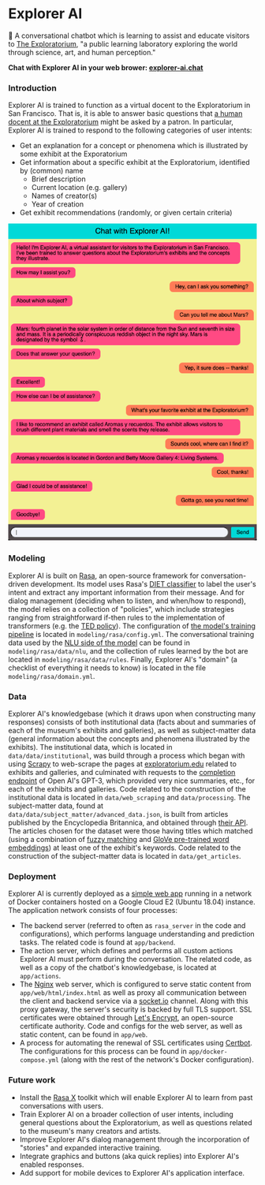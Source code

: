 # Explorer AI

🤖 A conversational chatbot which is learning to assist and educate visitors to 
[The Exploratorium](https://www.exploratorium.edu/about-us), "a public learning laboratory exploring the world through 
science, art, and human perception." 

**Chat with Explorer AI in your web brower: [explorer-ai.chat](https://explorer-ai.chat)**

### Introduction

Explorer AI is trained to function as a virtual docent to the Exploratorium in San Francisco. That is, it is able to 
answer basic questions that 
[a human docent at the Exploratorium](https://www.exploratorium.edu/exhibits/human-phenomena-explainer-station) might 
be asked by a patron. In particular, Explorer AI is trained to respond to the following categories of user intents:
  - Get an explanation for a concept or phenomena which is illustrated by some exhibit at the Exporatorium
  - Get information about a specific exhibit at the Exploratorium, identified by (common) name
    - Brief description
    - Current location (e.g. gallery)
    - Names of creator(s)
    - Year of creation
  - Get exhibit recommendations (randomly, or given certain criteria)

![Screenshot of Explorer AI interface](images/screenshot_1.png)

### Modeling

Explorer AI is built on [Rasa](https://rasa.com/docs/rasa/), an open-source framework for conversation-driven 
development. Its model uses Rasa's 
[DIET classifier](https://rasa.com/blog/introducing-dual-intent-and-entity-transformer-diet-state-of-the-art-performance-on-a-lightweight-architecture/) 
to label the user's intent and extract any important information from their message. And for dialog management (deciding 
when to listen, and when/how to respond), the model relies on a collection of "policies", which include strategies 
ranging from straightforward if-then rules to the implementation of transformers (e.g. the 
[TED policy](https://rasa.com/docs/rasa/policies/#ted-policy)).
The configuration of [the model's 
training pipeline](https://rasa.com/docs/rasa/tuning-your-model/) is located in `modeling/rasa/config.yml`. 
The conversational training data used by the [NLU side of the model](https://rasa.com/docs/rasa/nlu-training-data/) 
can be found in `modeling/rasa/data/nlu`, and the collection of rules learned by the bot are located in 
`modeling/rasa/data/rules`. Finally, Explorer AI's "domain" (a checklist of everything it needs to know) is located in 
the file `modeling/rasa/domain.yml`. 

### Data

Explorer AI's knowledgebase (which it draws upon when constructing many responses) consists of 
both institutional data (facts about and summaries of each of the museum's exhibits and galleries), as well as 
subject-matter data (general information about the concepts and phenomena illustrated by the exhibits).
The institutional data, which is located in `data/data/institutional`, was build through a process which began with 
using [Scrapy](https://scrapy.org) to web-scrape the pages at
[exploratorium.edu](https://www.exploratorium.edu) related to exhibits and galleries, and culminated with requests to 
the [completion endpoint](https://platform.openai.com/docs/api-reference/completions) of Open AI's GPT-3, which 
provided very nice summaries, etc., for each of the exhibits and galleries. Code related to the construction of the 
institutional data is located in `data/web_scraping` and `data/processing`.
The subject-matter data, found at `data/data/subject_matter/advanced_data.json`, is built from articles published by
the Encyclopedia Britannica, and obtained through [their API](https://encyclopaediaapi.com/). The articles chosen for 
the dataset were those having titles which matched (using a combination of 
[fuzzy matching](https://pypi.org/project/fuzzywuzzy/) and 
[GloVe pre-trained word embeddings](https://nlp.stanford.edu/projects/glove/)) at least
one of the exhibit's keywords. Code related to the construction of the subject-matter data is located in 
`data/get_articles`.

### Deployment

Explorer AI is currently deployed as a [simple web app](https://explorer-ai.chat) running in a network of Docker 
containers hosted on a Google Cloud E2 (Ubuntu 18.04) instance. The application network consists of four processes: 

- The backend server (referred to often as `rasa_server` in the code and configurations), which performs language 
understanding and prediction tasks. The related code is found at `app/backend`.
- The action server, which defines and performs all custom actions Explorer AI must perform during the conversation. 
The related code, as well as a copy of the chatbot's knowledgebase, is located at `app/actions`.
- The [Nginx](https://docs.nginx.com/nginx/admin-guide/web-server/web-server/) web server, which is configured to serve 
static content from `app/web/html/index.html` as well as proxy all communication between the client and backend service 
via a [socket.io](https://socket.io/docs/v4/) channel. Along with this proxy gateway, the server's security is backed
by full TLS support. SSL certificates were obtained through [Let's Encrypt](https://letsencrypt.org/), an open-source 
certificate authority. Code and configs for the web server, as well as static content, can be found in `app/web`.
- A process for automating the renewal of SSL certificates using [Certbot](https://certbot.eff.org/). The configurations
for this process can be found in `app/docker-compose.yml` (along with the rest of the network's Docker configuration).

### Future work

- Install the [Rasa X](https://rasa.com/docs/rasa-enterprise/) toolkit which will enable Explorer AI to learn from
past conversations with users.
- Train Explorer AI on a broader collection of user intents, including general questions about the Exploratorium, as 
well as questions related to the museum's many creators and artists.
- Improve Explorer AI's dialog management through the incorporation of "stories" and expanded interactive training.
- Integrate graphics and buttons (aka quick replies) into Explorer AI's enabled responses.
- Add support for mobile devices to Explorer AI's application interface.